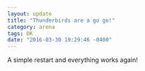 ```yaml
---
layout: update
title: "Thunderbirds are a go go!"
category: arena
tags: OK
date: "2016-03-30 19:29:46 -0400"
---
```


A simple restart and everything works again!
